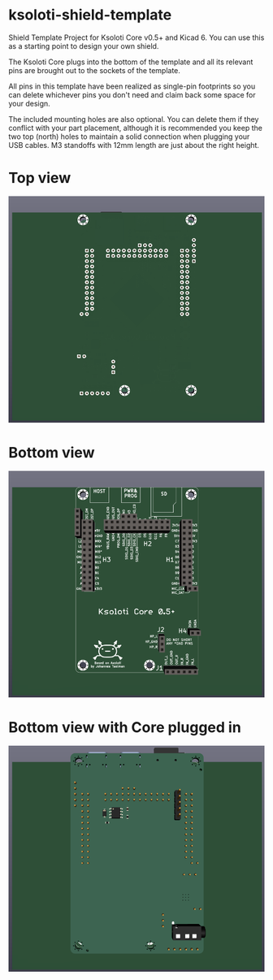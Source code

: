 # ksoloti-shield-template

Shield Template Project for Ksoloti Core v0.5+ and Kicad 6. You can use this as a starting point to design your own shield.

The Ksoloti Core plugs into the bottom of the template and all its relevant pins are brought out to the sockets of the template.

All pins in this template have been realized as single-pin footprints so you can delete whichever pins you don't need and claim back some space for your design.

The included mounting holes are also optional. You can delete them if they conflict with your part placement, although it is recommended you keep the two top (north) holes to maintain a solid connection when plugging your USB cables. M3 standoffs with 12mm length are just about the right height.

# Top view

![ksoloti_shield_template_top.png](/img/ksoloti_shield_template_top.png)

# Bottom view

![ksoloti_shield_template_bottom.png](/img/ksoloti_shield_template_bottom.png)

# Bottom view with Core plugged in

![ksoloti_shield_template_bottom_3d.png](/img/ksoloti_shield_template_bottom_3d.png)
